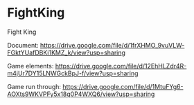 # FightKing
Fight King

Document: https://drive.google.com/file/d/1frXHMO_9vuVLW-FGktYUafDBKi1KMZ_k/view?usp=sharing

Game elements: https://drive.google.com/file/d/12EhHLZdr4R-m4jUr7DY15LNWGckBpJ-f/view?usp=sharing

Game run through: https://drive.google.com/file/d/1MtuFYg6-AOXts9WKVPFy5x18q0P4WXQ6/view?usp=sharing

